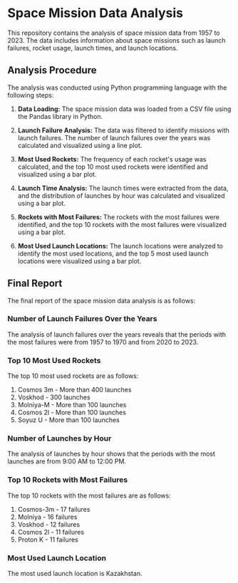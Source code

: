 # Space Mission Data Analysis

This repository contains the analysis of space mission data from 1957 to 2023. The data includes information about space missions such as launch failures, rocket usage, launch times, and launch locations.

## Analysis Procedure

The analysis was conducted using Python programming language with the following steps:

1. **Data Loading:** The space mission data was loaded from a CSV file using the Pandas library in Python.

2. **Launch Failure Analysis:** The data was filtered to identify missions with launch failures. The number of launch failures over the years was calculated and visualized using a line plot.

3. **Most Used Rockets:** The frequency of each rocket's usage was calculated, and the top 10 most used rockets were identified and visualized using a bar plot.

4. **Launch Time Analysis:** The launch times were extracted from the data, and the distribution of launches by hour was calculated and visualized using a bar plot.

5. **Rockets with Most Failures:** The rockets with the most failures were identified, and the top 10 rockets with the most failures were visualized using a bar plot.

6. **Most Used Launch Locations:** The launch locations were analyzed to identify the most used locations, and the top 5 most used launch locations were visualized using a bar plot.

## Final Report

The final report of the space mission data analysis is as follows:

### Number of Launch Failures Over the Years

The analysis of launch failures over the years reveals that the periods with the most failures were from 1957 to 1970 and from 2020 to 2023.

### Top 10 Most Used Rockets

The top 10 most used rockets are as follows:
1. Cosmos 3m - More than 400 launches
2. Voskhod - 300 launches
3. Molniya-M - More than 100 launches
4. Cosmos 2l - More than 100 launches
5. Soyuz U - More than 100 launches

### Number of Launches by Hour

The analysis of launches by hour shows that the periods with the most launches are from 9:00 AM to 12:00 PM.

### Top 10 Rockets with Most Failures

The top 10 rockets with the most failures are as follows:
1. Cosmos-3m - 17 failures
2. Molniya - 16 failures
3. Voskhod - 12 failures
4. Cosmos 2l - 11 failures
5. Proton K - 11 failures

### Most Used Launch Location

The most used launch location is Kazakhstan.
